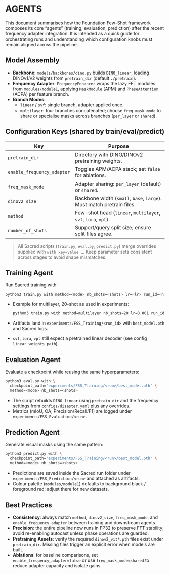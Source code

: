 # AGENTS

This document summarises how the Foundation Few-Shot framework composes its
core “agents” (training, evaluation, prediction) after the recent frequency
adapter integration. It is intended as a quick guide for orchestrating runs
and understanding which configuration knobs must remain aligned across the
pipeline.

## Model Assembly

- **Backbone**: `models/backbones/dino.py` builds `DINO_linear`, loading
  DINOv1/v2 weights from `pretrain_dir` (default `./pretrain`).
- **Frequency Adapter**: `FrequencyEnhancer` wraps the lazy FFT modules from
  `modules/module1`, applying `MaskModule` (APM) and `PhaseAttention` (ACPA)
  per feature branch.
- **Branch Modes**:
  - `linear` / `svf`: single branch, adapter applied once.
  - `multilayer`: four branches concatenated; choose `freq_mask_mode` to share
    or specialise masks across branches (`per_layer` or `shared`).

## Configuration Keys (shared by train/eval/predict)

| Key | Purpose |
| --- | --- |
| `pretrain_dir` | Directory with DINO/DINOv2 pretraining weights. |
| `enable_frequency_adapter` | Toggles APM/ACPA stack; set `false` for ablations. |
| `freq_mask_mode` | Adapter sharing: `per_layer` (default) or `shared`. |
| `dinov2_size` | Backbone width (`small`, `base`, `large`). Must match pretrain files. |
| `method` | Few-shot head (`linear`, `multilayer`, `svf`, `lora`, `vpt`). |
| `number_of_shots` | Support/query split size; ensure split files agree. |

> All Sacred scripts (`train.py`, `eval.py`, `predict.py`) merge overrides
> supplied with `with key=value …`. Keep parameter sets consistent across
> stages to avoid shape mismatches.

## Training Agent

Run Sacred training with:

```bash
python3 train.py with method=<mode> nb_shots=<shots> lr=<lr> run_id=<n>
```

- Example for multilayer, 20-shot as used in experiments:

  ```bash
  python3 train.py with method=multilayer nb_shots=20 lr=0.001 run_id=1
  ```

- Artifacts land in `experiments/FSS_Training/<run_id>` with
  `best_model.pth` and Sacred logs.
- `svf`, `lora`, `vpt` still expect a pretrained linear decoder (see config
  `linear_weights_path`).

## Evaluation Agent

Evaluate a checkpoint while reusing the same hyperparameters:

```bash
python3 eval.py with \
  checkpoint_path='experiments/FSS_Training/<run>/best_model.pth' \
  method=<mode> nb_shots=<shots>
```

- The script rebuilds `DINO_linear` using `pretrain_dir` and the frequency
  settings from `configs/disaster.yaml` plus any overrides.
- Metrics (mIoU, OA, Precision/Recall/F1) are logged under
  `experiments/FSS_Evaluation/<run>`.

## Prediction Agent

Generate visual masks using the same pattern:

```bash
python3 predict.py with \
  checkpoint_path='experiments/FSS_Training/<run>/best_model.pth' \
  method=<mode> nb_shots=<shots>
```

- Predictions are saved inside the Sacred run folder under
  `experiments/FSS_Prediction/<run>` and attached as artifacts.
- Colour palette (`modules/module1`) defaults to background black / foreground
  red; adjust there for new datasets.

## Best Practices

- **Consistency**: always match `method`, `dinov2_size`, `freq_mask_mode`, and
  `enable_frequency_adapter` between training and downstream agents.
- **Precision**: the entire pipeline now runs in FP32 to preserve FFT
  stability; avoid re-enabling autocast unless phase operations are guarded.
- **Pretraining Assets**: verify the required `dinov2_vit*.pth` files exist
  under `pretrain_dir`. Missing files trigger an explicit error when models
  are built.
- **Ablations**: for baseline comparisons, set
  `enable_frequency_adapter=false` or use `freq_mask_mode=shared` to reduce
  adapter capacity and isolate gains.

